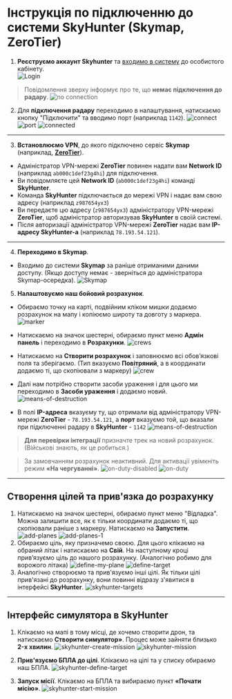# Інструкція по підключенню до системи SkyHunter (Skymap, ZeroTier)

1. **Реєструємо аккаунт Skyhunter** та [входимо в систему](https://app.skyhuntertech.com/login) до особистого кабінету.  
![Login](/assets/dashboard-login.png "Title")
  >Повідомлення зверху інформує про те, що **немає підключення до радару**.
![no connection](/assets/notification.png "notification")

2. Для  **підключення радару** переходимо в налаштування, натискаємо кнопку "Підключити" та вводимо порт (наприклад `1142`).
![connect](/assets/connect.png "connect")
![port](/assets/port.png "port")
![connected](/assets/connected.png "connected")

-----

3. **Встановлюємо VPN**, до якого підключено сервіс **Skymap** (наприклад, [**ZeroTier**](https://www.zerotier.com/)). 
- Адміністратор VPN-мережі **ZeroTier** повинен надати вам **Network ID** (наприклад `ab000c1def23g4hi`) для підключення. 
- Ви повідомляєте цей **Network ID** (`ab000c1def23g4hi`) команді **SkyHunter**. 
- Команда **SkyHunter** підключається до мережі VPN і надає вам свою адресу (наприклад `z987654yx3`)
- Ви передаєте  цю адресу (`z987654yx3`) адміністратору VPN-мережі **ZeroTier**, щоб адміністратор авторизував **SkyHunter** в своїй системі. 
- Після авторизації адміністратор VPN-мережі **ZeroTier** надає вам **IP-адресу SkyHunter-а** (наприклад `78.193.54.121`).

-----

4. **Переходимо в Skymap**.
- Входимо до системи **Skymap** за раніше отриманими даними доступу. (Якщо доступу немає - зверніться до адміністратора Skymap-осередка).
![Skymap](/assets/skymap.png "Skymap")

5. **Налаштовуємо наш бойовий розрахунок**.
- Обираємо точку на картi, подвійним кліком мишки додаємо розрахунок на мапу і копіюємо широту та довготу з маркера.
![marker](/assets/marker.png "marker")

- Натискаємо на значок шестерні, обираємо пункт меню **Адмін панель** і переходимо в **Розрахунки**.
![crews](/assets/crews.png "crews")
  
- Натискаємо на **Створити розрахунок** і заповнюємо всі обовʼязкові поля та зберігаємо. (Тип вказуємо **Повітряний**, а в координати додаємо ті, що скопіювали з маркеру)
![crew](/assets/crew.png "crew")

- Далі нам потрібно створити засоби ураження і для цього ми переходимо в **Засоби ураження** і додаємо новий.
![means-of-destruction](/assets/means-of-destruction-01.png "means-of-destruction")

- В полі **IP-адреса** вказуєму ту, що отримали від адміністратору VPN-мережі **ZeroTier** - `78.193.54.121`, а **порт** вказуємо той, що вказали при підключенні радару в **SkyHunter** - `1142`
![means-of-destruction](/assets/means-of-destruction-02.png "means-of-destruction")

> **Для перевірки інтеграції** призначте трек на новий розрахунок. (Військові знають, як це робиться.)

> За замовчанням розрахунок неактивний. Для активації увімкніть режим **«На чергуванні»**.
![on-duty-disabled](/assets/on-duty-disabled.png "on-duty-disabled")
![on-duty](/assets/on-duty.png "on-duty")
---

## Створення цілей та прив'язка до розрахунку

1. Натискаємо на значок шестерні, обираємо пункт меню "Відладка". Можна залишити все, як є тільки координати додаємо ті, що скопіювали раніше з маркеру. Натискаємо на **Запустити**.
![add-planes](/assets/add-planes.png "add-planes")
![add-planes-1](/assets/add-planes-1.png "add-planes-1")
2. Обираємо ціль, яку призначемо своєю. Для цього клікаємо на обраний літак і натискаємо на **Свій**. На наступному кроці привʼязуємо ціль до нашого розрахунку. (Аналогічно робимо для ворожого літака)
![define-my-plane](/assets/define-my-plane.png "define-my-plane")
![define-target](/assets/define-target.png "define-target")
3. Аналогічно створюємо та прив'язуємо інші цілі. Як тільки цілі прив'язані до розрахунку, вони повинні відразу з'явитися в інтерфейсі **SkyHunter**.
![skyhunter-targets](/assets/skyhunter-targets.png "skyhunter-targets")

-----

## Інтерфейс симулятора в SkyHunter

1. Клікаємо на мапі в тому місці, де хочемо створити дрон, та натискаємо **Створити симулятор»**. Процес може зайняти близько **2-x хвилин**.
![skyhunter-create-mission](/assets/skyhunter-create-mission.png "skyhunter-create-mission")
![skyhunter-mission](/assets/skyhunter-mission.png "skyhunter-mission")

2. **Прив'язуємо БПЛА до цілі**. Клікаємо на цілі та у списку обираємо наш БПЛА.
![skyhunter-define-target](/assets/skyhunter-define-target.png "skyhunter-define-target")

3. **Запуск місії**. Клікаємо на БПЛА та вибираємо пункт **«Почати місію»**.
![skyhunter-start-mission](/assets/skyhunter-start-mission.png "skyhunter-start-mission")

